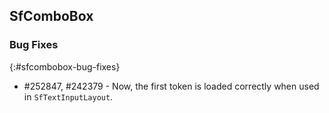 ## SfComboBox

### Bug Fixes
{:#sfcombobox-bug-fixes}
* \#252847, \#242379 - Now, the first token is loaded correctly when used in `SfTextInputLayout`.